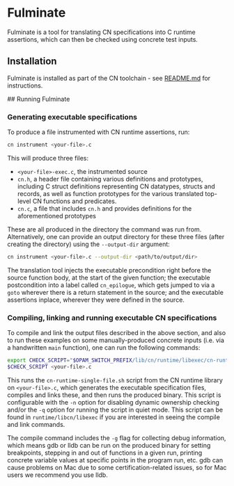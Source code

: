 # Fulminate

Fulminate is a tool for translating CN specifications into C runtime assertions, which can then be checked using concrete test inputs.

## Installation 

Fulminate is installed as part of the CN toolchain - see [README.md](../../installation.md) for instructions.

## Running Fulminate

### Generating executable specifications

To produce a file instrumented with CN runtime assertions, run:

```bash
cn instrument <your-file>.c
```

This will produce three files: 

* `<your-file>-exec.c`, the instrumented source
* `cn.h`, a header file containing various definitions and prototypes, including C struct definitions representing CN datatypes, structs and records, as well as function prototypes for the various translated top-level CN functions and predicates.
* `cn.c`, a file that includes `cn.h` and provides definitions for the aforementioned prototypes


These are all produced in the directory the command was run from. Alternatively, one can provide an output directory for these three files (after creating the directory) using the `--output-dir` argument:


```bash
cn instrument <your-file>.c --output-dir <path/to/output/dir>
```

The translation tool injects the executable precondition right before the source function body, at the start of the given function; the executable postcondition into a label called `cn_epilogue`, which gets jumped to via a `goto` wherever there is a return statement in the source; and the executable assertions inplace, wherever they were defined in the source.

### Compiling, linking and running executable CN specifications

To compile and link the output files described in the above section, and also to run these examples on some manually-produced concrete inputs (i.e. via a handwritten `main` function), one can run the following commands:

```bash
export CHECK_SCRIPT="$OPAM_SWITCH_PREFIX/lib/cn/runtime/libexec/cn-runtime-single-file.sh"
$CHECK_SCRIPT <your-file>.c
```

This runs the `cn-runtime-single-file.sh` script from the CN runtime library on `<your-file>.c`, which generates the executable specification files, compiles and links these, and then runs the produced binary. This script is configurable with the `-n` option for disabling dynamic ownership checking and/or the `-q` option for running the script in quiet mode. This script can be found in `runtime/libcn/libexec` if you are interested in seeing the compile and link commands.

The compile command includes the `-g` flag for collecting debug information, which means gdb or lldb can be run on the produced binary for setting breakpoints, stepping in and out of functions in a given run, printing concrete variable values at specific points in the program run, etc. gdb can cause problems on Mac due to some certification-related issues, so for Mac users we recommend you use lldb.

